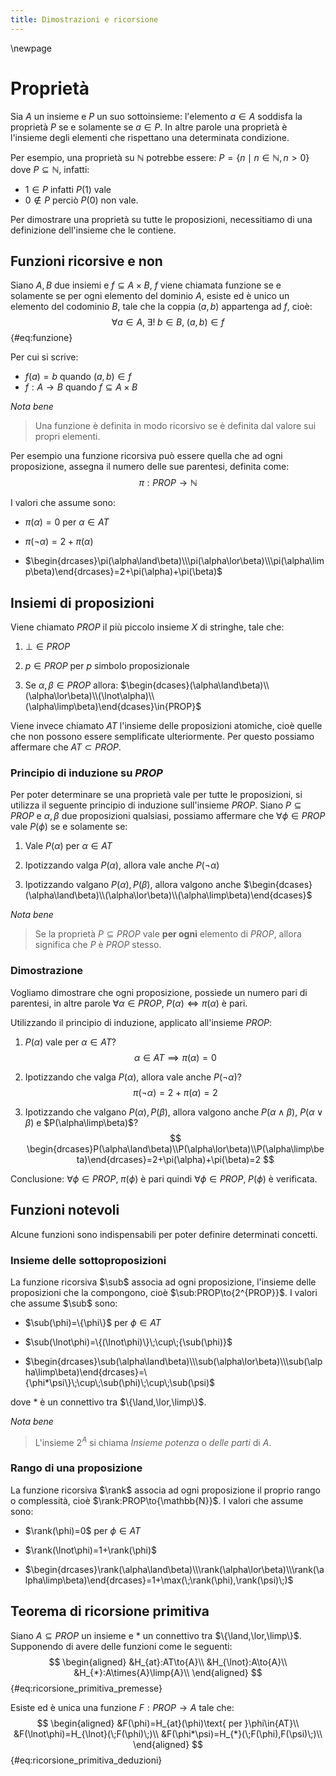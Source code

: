 ```yaml
---
title: Dimostrazioni e ricorsione
---
```


\newpage

# Proprietà

Sia $A$ un insieme e $P$ un suo sottoinsieme: l'elemento $a\in{A}$ soddisfa la proprietà $P$ se e solamente se $a\in{P}$. In altre parole una proprietà è l'insieme degli elementi che rispettano una determinata condizione.

Per esempio, una proprietà su $\mathbb{N}$ potrebbe essere: $P = \{n\mid{n} \in{\mathbb{N}},n>0\}$ dove $P\subseteq{\mathbb{N}}$, infatti:

- $1\in{P}$ infatti ${P(1)}$ vale
- $0\notin{P}$ perciò ${P(0)}$ non vale.

Per dimostrare una proprietà su tutte le proposizioni, necessitiamo di una definizione dell'insieme che le contiene.

## Funzioni ricorsive e non

Siano $A,B$ due insiemi e $f\subseteq{A\times{B}}$, $f$ viene chiamata funzione se e solamente se per ogni elemento del dominio $A$, esiste ed è unico un elemento del codominio $B$, tale che la coppia $(a,b)$ appartenga ad $f$, cioè:
$$
\forall{a}\in{A},\;\exists!\;b\in{B},\;(a,b)\in{f}
$$ {#eq:funzione}

Per cui si scrive:

- $f(a)=b$ quando $(a,b)\in{f}$
- $f:A\to{B}$ quando $f\subseteq{A\times{B}}$

*Nota bene*

> Una funzione è definita in modo ricorsivo se è definita dal valore sui propri elementi.

Per esempio una funzione ricorsiva può essere quella che ad ogni proposizione, assegna il numero delle sue parentesi, definita come:
$$
\pi:PROP\to{\mathbb{N}}
$$

I valori che assume sono:

- $\pi(\alpha)=0$ per $\alpha\in{AT}$

- $\pi(\lnot\alpha)=2+\pi(\alpha)$

- $\begin{drcases}\pi(\alpha\land\beta)\\\pi(\alpha\lor\beta)\\\pi(\alpha\limp\beta)\end{drcases}=2+\pi(\alpha)+\pi(\beta)$

## Insiemi di proposizioni

Viene chiamato $PROP$ il più piccolo insieme $X$ di stringhe, tale che:

1. $\bot\in{PROP}$

2. $p\in{PROP}$ per $p$ simbolo proposizionale

3. Se $\alpha,\beta\in{PROP}$ allora: $\begin{dcases}(\alpha\land\beta)\\(\alpha\lor\beta)\\(\lnot\alpha)\\(\alpha\limp\beta)\end{dcases}\in{PROP}$

Viene invece chiamato $AT$ l'insieme delle proposizioni atomiche, cioè quelle che non possono essere semplificate ulteriormente. Per questo possiamo affermare che $AT\subset{PROP}$.

### Principio di induzione su $PROP$

Per poter determinare se una proprietà vale per tutte le proposizioni, si utilizza il seguente principio di induzione sull'insieme $PROP$. Siano $P\subseteq{PROP}$ e $\alpha,\beta$ due proposizioni qualsiasi, possiamo affermare che $\forall{\phi}\in{PROP}$ vale $P(\phi)$ se e solamente se:

1. Vale $P(\alpha)$ per $\alpha\in{AT}$

2. Ipotizzando valga $P(\alpha)$, allora vale anche $P(\lnot\alpha)$

3. Ipotizzando valgano $P(\alpha), P(\beta)$, allora valgono anche $\begin{dcases}(\alpha\land\beta)\\(\alpha\lor\beta)\\(\alpha\limp\beta)\end{dcases}$

*Nota bene*

> Se la proprietà $P\subseteq{PROP}$ vale **per ogni** elemento di $PROP$, allora significa che $P$ è $PROP$ stesso.

### Dimostrazione

Vogliamo dimostrare che ogni proposizione, possiede un numero pari di parentesi, in altre parole $\forall{\alpha}\in{PROP},\;P(\alpha)\iff\pi(\alpha)$ è pari.

Utilizzando il principio di induzione, applicato all'insieme $PROP$:

1. $P(\alpha)$ vale per $\alpha\in{AT}$?
$$
\alpha\in{AT}\implies{\pi(\alpha)=0}
$$

2. Ipotizzando che valga $P(\alpha)$, allora vale anche $P(\lnot\alpha)$?
$$
\pi(\lnot\alpha)=2+\pi(\alpha)=2
$$

3. Ipotizzando che valgano $P(\alpha),P(\beta)$, allora valgono anche $P(\alpha\land\beta)$, $P(\alpha\lor\beta)$ e $P(\alpha\limp\beta)$?
$$
\begin{drcases}P(\alpha\land\beta)\\P(\alpha\lor\beta)\\P(\alpha\limp\beta)\end{drcases}=2+\pi(\alpha)+\pi(\beta)=2
$$

Conclusione: $\forall{\phi}\in{PROP},\;\pi(\phi)$ è pari quindi $\forall{\phi}\in{PROP},\;P(\phi)$ è verificata.

## Funzioni notevoli

Alcune funzioni sono indispensabili per poter definire determinati concetti.

### Insieme delle sottoproposizioni

La funzione ricorsiva $\sub$ associa ad ogni proposizione, l'insieme delle proposizioni che la compongono, cioè $\sub:PROP\to{2^{PROP}}$. I valori che assume $\sub$ sono:

- $\sub(\phi)=\{\phi\}$ per $\phi\in{AT}$

- $\sub(\lnot\phi)=\{(\lnot\phi)\}\;\cup\;{\sub(\phi)}$

- $\begin{drcases}\sub(\alpha\land\beta)\\\sub(\alpha\lor\beta)\\\sub(\alpha\limp\beta)\end{drcases}=\{\phi*\psi\}\;\cup\;\sub(\phi)\;\cup\;\sub(\psi)$

dove $*$ è un connettivo tra $\{\land,\lor,\limp\}$.

*Nota bene*

> L'insieme $2^A$ si chiama *Insieme potenza* o *delle parti* di $A$.

### Rango di una proposizione

La funzione ricorsiva $\rank$ associa ad ogni proposizione il proprio rango o complessità, cioè $\rank:PROP\to{\mathbb{N}}$. I valori che assume sono:

- $\rank(\phi)=0$ per $\phi\in{AT}$

- $\rank(\lnot\phi)=1+\rank(\phi)$

- $\begin{drcases}\rank(\alpha\land\beta)\\\rank(\alpha\lor\beta)\\\rank(\alpha\limp\beta)\end{drcases}=1+\max(\;\rank(\phi),\rank(\psi)\;)$

## Teorema di ricorsione primitiva

Siano $A\subseteq{PROP}$ un insieme e $*$ un connettivo tra $\{\land,\lor,\limp\}$. Supponendo di avere delle funzioni come le seguenti:
$$
\begin{aligned}
  &H_{at}:AT\to{A}\\
  &H_{\lnot}:A\to{A}\\
  &H_{*}:A\times{A}\limp{A}\\
\end{aligned}
$$ {#eq:ricorsione_primitiva_premesse}

Esiste ed è unica una funzione $F:PROP\to{A}$ tale che:
$$
\begin{aligned}
  &F(\phi)=H_{at}(\phi)\text{ per }\phi\in{AT}\\
  &F(\lnot\phi)=H_{\lnot}(\;F(\phi)\;)\\
  &F(\phi*\psi)=H_{*}(\;F(\phi),F(\psi)\;)\\
\end{aligned}
$$ {#eq:ricorsione_primitiva_deduzioni}
